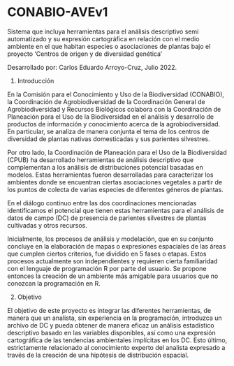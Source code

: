# CONABIO-AVEv1
Sistema que incluya herramientas para el análisis descriptivo semi automatizado y su expresión cartográfica en relación con el medio ambiente en el que habitan especies o asociaciones de plantas bajo el proyecto ‘Centros de origen y de diversidad genética’

Desarrollado por: Carlos Eduardo Arroyo-Cruz, Julio 2022.

1. Introducción

En la Comisión para el Conocimiento y Uso de la Biodiversidad (CONABIO), la Coordinación de Agrobiodiversidad de la Coordinación General de Agrobiodiversidad y Recursos Biológicos colabora con la Coordinación de Planeación para el Uso de la Biodiversidad en el análisis y desarrollo de productos de información y conocimiento acerca de la agrobiodiversidad. En particular, se analiza de manera conjunta el tema de los centros de diversidad de plantas nativas domesticadas y sus parientes silvestres.  

Por otro lado, la Coordinación de Planeación para el Uso de la Biodiversidad (CPUB) ha desarrollado herramientas de análisis descriptivo que complementan a los análisis de distribuciones potencial basadas en modelos. Estas herramientas fueron desarrolladas para caracterizar los ambientes donde se encuentran ciertas asociaciones vegetales a partir de los puntos de colecta de varias especies de diferentes géneros de plantas. 

En el diálogo continuo entre las dos coordinaciones mencionadas identificamos el potencial que tienen estas herramientas para el análisis de datos de campo (DC) de presencia de parientes silvestres de plantas cultivadas y otros recursos. 

Inicialmente, los procesos de análisis y modelación, que en su conjunto concluye en la elaboración de mapas o expresiones espaciales de las áreas que cumplen ciertos criterios, fue dividido en 5 fases o etapas. Estos procesos actualmente son independientes y requieren cierta familiaridad con el lenguaje de programación R por parte del usuario. Se propone entonces la creación de un ambiente más amigable para usuarios que no conozcan la programación en R. 

2. Objetivo  

El objetivo de este proyecto es integrar las diferentes herramientas, de manera que un analista, sin experiencia en la programación, introduzca un archivo de DC y pueda obtener de manera eficaz un análisis estadístico descriptivo basado en las variables disponibles, así como una expresión cartográfica de las tendencias ambientales implícitas en los DC. Esto último, estrictamente relacionado al conocimiento experto del analista expresado a través de la creación de una hipótesis de distribución espacial.



